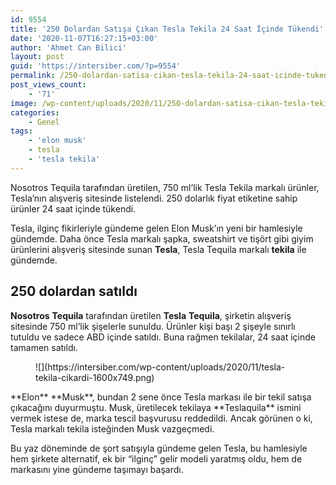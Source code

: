 ```yaml
---
id: 9554
title: '250 Dolardan Satışa Çıkan Tesla Tekila 24 Saat İçinde Tükendi'
date: '2020-11-07T16:27:15+03:00'
author: 'Ahmet Can Bilici'
layout: post
guid: 'https://intersiber.com/?p=9554'
permalink: /250-dolardan-satisa-cikan-tesla-tekila-24-saat-icinde-tukendi/
post_views_count:
    - '71'
image: /wp-content/uploads/2020/11/250-dolardan-satisa-cikan-tesla-tekila-24-saat-icinde-tukendi.png
categories:
    - Genel
tags:
    - 'elon musk'
    - tesla
    - 'tesla tekila'
---
```


Nosotros Tequila tarafından üretilen, 750 ml’lik Tesla Tekila markalı ürünler, Tesla’nın alışveriş sitesinde listelendi. 250 dolarlık fiyat etiketine sahip ürünler 24 saat içinde tükendi.

Tesla, ilginç fikirleriyle gündeme gelen Elon Musk’ın yeni bir hamlesiyle gündemde. Daha önce Tesla markalı şapka, sweatshirt ve tişört gibi giyim ürünlerini alışveriş sitesinde sunan **Tesla**, Tesla Tequila markalı **tekila** ile gündemde.

## 250 dolardan satıldı

**Nosotros** **Tequila** tarafından üretilen **Tesla** **Tequila**, şirketin alışveriş sitesinde 750 ml’lik şişelerle sunuldu. Ürünler kişi başı 2 şişeyle sınırlı tutuldu ve sadece ABD içinde satıldı. Buna rağmen tekilalar, 24 saat içinde tamamen satıldı.

<figure class="wp-block-image size-large">![](https://intersiber.com/wp-content/uploads/2020/11/tesla-tekila-cikardi-1600x749.png)</figure>**Elon** **Musk**, bundan 2 sene önce Tesla markası ile bir tekil satışa çıkacağını duyurmuştu. Musk, üretilecek tekilaya **Teslaquila** ismini vermek istese de, marka tescil başvurusu reddedildi. Ancak görünen o ki, Tesla markalı tekila isteğinden Musk vazgeçmedi.

Bu yaz döneminde de şort satışıyla gündeme gelen Tesla, bu hamlesiyle hem şirkete alternatif, ek bir “ilginç” gelir modeli yaratmış oldu, hem de markasını yine gündeme taşımayı başardı.